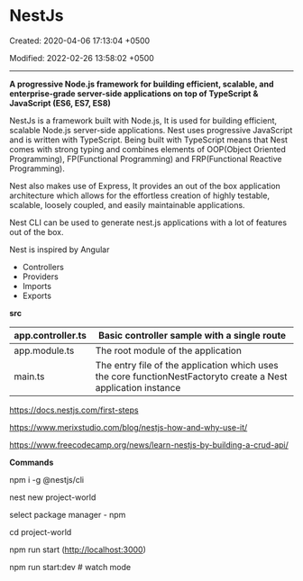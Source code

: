 # NestJs

Created: 2020-04-06 17:13:04 +0500

Modified: 2022-02-26 13:58:02 +0500

---

**A progressive Node.js framework for building efficient, scalable, and enterprise-grade server-side applications on top of TypeScript & JavaScript (ES6, ES7, ES8)**



NestJs is a framework built with Node.js, It is used for building efficient, scalable Node.js server-side applications. Nest uses progressive JavaScript and is written with TypeScript. Being built with TypeScript means that Nest comes with strong typing and combines elements of OOP(Object Oriented Programming), FP(Functional Programming) and FRP(Functional Reactive Programming).



Nest also makes use of Express, It provides an out of the box application architecture which allows for the effortless creation of highly testable, scalable, loosely coupled, and easily maintainable applications.



Nest CLI can be used to generate nest.js applications with a lot of features out of the box.



Nest is inspired by Angular


-   Controllers
-   Providers
-   Imports
-   Exports



**src**

| app.controller.ts | Basic controller sample with a single route                                                                      |
|----------------|--------------------------------------------------------|
| app.module.ts     | The root module of the application                                                                               |
| main.ts           | The entry file of the application which uses the core functionNestFactoryto create a Nest application instance |



<https://docs.nestjs.com/first-steps>

<https://www.merixstudio.com/blog/nestjs-how-and-why-use-it/>

<https://www.freecodecamp.org/news/learn-nestjs-by-building-a-crud-api/>



**Commands**

npm i -g @nestjs/cli

nest new project-world



select package manager - npm



cd project-world

npm run start (<http://localhost:3000>)

npm run start:dev # watch mode
